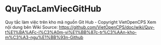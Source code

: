 # QuyTacLamViecGitHub
Quy tắc làm việc trên kho mã nguồn Git Hub - Copyright VietOpenCPS
Xem nội dung bên Wiki 
Source:
https://github.com/VietOpenCPS/doc/wiki/Quy-t%E1%BA%AFc-l%C3%A0m-vi%E1%BB%87c-tr%C3%AAn-kho-m%C3%A3-ngu%E1%BB%93n-Github
